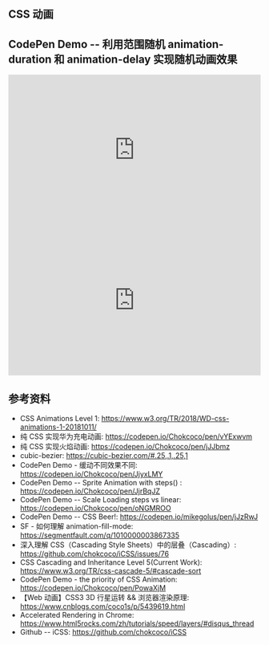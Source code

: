 
## CSS 动画

<!-- more -->

## CodePen Demo -- 利用范围随机 animation-duration 和 animation-delay 实现随机动画效果

<iframe height="300" style="width: 100%;" scrolling="no" title="Untitled" src="https://codepen.io/sofia92/embed/ExwJYpq?default-tab=html%2Cresult" frameborder="no" loading="lazy" allowtransparency="true" allowfullscreen="true">
  See the Pen <a href="https://codepen.io/sofia92/pen/ExwJYpq">
  Untitled</a> by SofiaYu (<a href="https://codepen.io/sofia92">@sofia92</a>)
  on <a href="https://codepen.io">CodePen</a>.
</iframe>

<iframe height="300" style="width: 100%;" scrolling="no" title="Tick Tock" src="https://codepen.io/Chokcoco/embed/JjyxLMY?default-tab=html%2Cresult" frameborder="no" loading="lazy" allowtransparency="true" allowfullscreen="true">
  See the Pen <a href="https://codepen.io/Chokcoco/pen/JjyxLMY">
  Tick Tock</a> by Chokcoco (<a href="https://codepen.io/Chokcoco">@Chokcoco</a>)
  on <a href="https://codepen.io">CodePen</a>.
</iframe>

## 参考资料

- CSS Animations Level 1: https://www.w3.org/TR/2018/WD-css-animations-1-20181011/
- 纯 CSS 实现华为充电动画: https://codepen.io/Chokcoco/pen/vYExwvm
- 纯 CSS 实现火焰动画: https://codepen.io/Chokcoco/pen/jJJbmz
- cubic-bezier: https://cubic-bezier.com/#.25,.1,.25,1
- CodePen Demo - 缓动不同效果不同: https://codepen.io/Chokcoco/pen/JjyxLMY
- CodePen Demo -- Sprite Animation with steps() : https://codepen.io/Chokcoco/pen/JjrBqJZ
- CodePen Demo -- Scale Loading steps vs linear: https://codepen.io/Chokcoco/pen/oNGMROO
- CodePen Demo -- CSS Beer!: https://codepen.io/mikegolus/pen/jJzRwJ
- SF - 如何理解 animation-fill-mode: https://segmentfault.com/q/1010000003867335
- 深入理解 CSS（Cascading Style Sheets）中的层叠（Cascading）: https://github.com/chokcoco/iCSS/issues/76
- CSS Cascading and Inheritance Level 5(Current Work): https://www.w3.org/TR/css-cascade-5/#cascade-sort
- CodePen Demo - the priority of CSS Animation: https://codepen.io/Chokcoco/pen/PowaXjM
- 【Web 动画】CSS3 3D 行星运转 && 浏览器渲染原理: https://www.cnblogs.com/coco1s/p/5439619.html
- Accelerated Rendering in Chrome: https://www.html5rocks.com/zh/tutorials/speed/layers/#disqus_thread
- Github -- iCSS: https://github.com/chokcoco/iCSS
